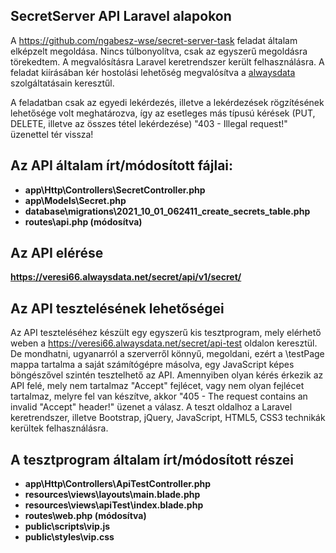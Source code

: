 ## SecretServer API Laravel alapokon

A <a href="https://github.com/ngabesz-wse/secret-server-task">https://github.com/ngabesz-wse/secret-server-task</a> feladat általam elképzelt megoldása. Nincs túlbonyolítva, csak az egyszerű megoldásra törekedtem. A megvalósításra Laravel keretrendszer került felhasználásra. A feladat kiírásában kér hostolási lehetőség megvalósítva a <a href="https://www.alwaysdata.com/">alwaysdata</a> szolgáltatásain keresztűl.

A feladatban csak az egyedi lekérdezés, illetve a lekérdezések rögzítésének lehetősége volt meghatározva, így az esetleges más típusú kérések (PUT, DELETE, illetve az összes tétel lekérdezése) "403 - Illegal request!" üzenettel tér vissza! 

## Az API általam írt/módosított fájlai:

- **app\Http\Controllers\SecretController.php**
- **app\Models\Secret.php**
- **database\migrations\2021_10_01_062411_create_secrets_table.php**
- **routes\api.php (módosítva)**

## Az API elérése

**https://veresi66.alwaysdata.net/secret/api/v1/secret/**

## Az API tesztelésének lehetőségei

Az API teszteléséhez készült egy egyszerű kis tesztprogram, mely elérhető weben a https://veresi66.alwaysdata.net/secret/api-test oldalon keresztül. De mondhatni, ugyanarról a szerverről könnyű, megoldani, ezért a \testPage mappa tartalma a saját számítógépre másolva, egy JavaScript képes böngészővel szintén tesztelhető az API.
Amennyiben olyan kérés érkezik az API felé, mely nem tartalmaz "Accept" fejlécet, vagy nem olyan fejlécet tartalmaz, melyre fel van készítve, akkor "405 - The request contains an invalid "Accept" header!" üzenet a válasz. A teszt oldalhoz a Laravel keretrendszer, illetve Bootstrap, jQuery, JavaScript, HTML5, CSS3 technikák kerültek felhasználásra.

## A tesztprogram általam írt/módosított részei

- **app\Http\Controllers\ApiTestController.php**
- **resources\views\layouts\main.blade.php**
- **resources\views\apiTest\index.blade.php**
- **routes\web.php (módosítva)**
- **public\scripts\vip.js**
- **public\styles\vip.css**
